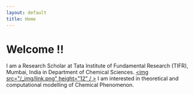 ```yaml
---
layout: default
title: Home
---
```


# Welcome !!

I am a Research Scholar at Tata Institute of Fundamental Research (TIFR), Mumbai, India in Department of Chemical Sciences. [<img src="/_img/link.png" height="12" / >](https://main.tifr.res.in) I am interested in theoretical and computational modelling of Chemical Phenomenon.
